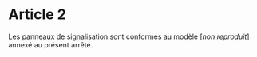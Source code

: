 # Article 2

Les panneaux de signalisation sont conformes au modèle [*non reproduit*] annexé au présent arrêté.
